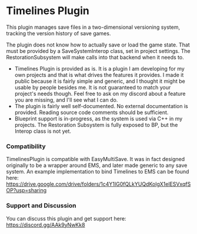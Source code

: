 # Timelines Plugin

This plugin manages save files in a two-dimensional versioning system, tracking the version history of save games.

The plugin does not know how to actually save or load the game state. That must be provided by a SaveSystemInterop class, set in project settings. 
The RestorationSubsystem will make calls into that backend when it needs to.

- Timelines Plugin is provided as is. It is a plugin I am developing for my own projects and that is what drives the features it provides. I made it public because it is fairly simple and generic, and I thought it might be usable by people besides me. It is not guaranteed to match your project's needs though. Feel free to ask on my discord about a feature you are missing, and I'll see what I can do.
- The plugin is fairly well self-documented. No external documentation is provided. Reading source code comments should be sufficient.
- Blueprint support is in-progress, as the system is used via C++ in my projects. The Restoration Subsystem is fully exposed to BP, but the Interop class is not yet.

### Compatibility
TimelinesPlugin is compatible with EasyMultiSave. It was in fact designed originally to be a wrapper around EMS, and later made generic to any save system.
An example implementation to bind Timelines to EMS can be found here: https://drive.google.com/drive/folders/1c4Y1IG0fQLkYUQdKolgX1elESVxqfSOP?usp=sharing

### Support and Discussion
You can discuss this plugin and get support here: https://discord.gg/AAk9yNwKk8
